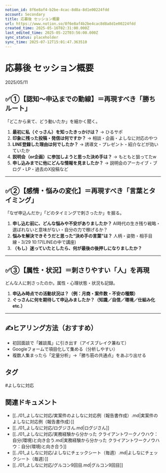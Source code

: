 ```yaml
---
notion_id: 8f6e8af4-b2be-4cac-8d8a-8d1e00224fdd
account: Secondary
title: 応募後 セッション概要
url: https://www.notion.so/8f6e8af4b2be4cac8d8a8d1e00224fdd
created_time: 2025-05-16T02:31:00.000Z
last_edited_time: 2025-05-22T03:56:00.000Z
sync_status: placeholder
sync_time: 2025-07-12T15:01:47.363510
---
```

# 応募後 セッション概要

2025/05/11 
## ✅①【認知～申込までの動線】＝再現すべき「勝ちルート」
「どこから来て、どう動いたか」を細かく聞く。
1. **最初に私（ぐっさん）を知ったきっかけは？**
  → ひるサポ
1. **印象に残った投稿・発信は何ですか？**
  → 相談・企画・よしなに対応のやつ
1. **LINE登録した理由は何でしたか？**
  → 誘導文・プレゼント・紹介などが効いていたか
1. **説明会（or企画）に参加しようと思った決め手は？**
  → もともと狙ってたw
1. **申し込みまでに他にどんな情報を見ましたか？**
  → 説明会のアーカイブ・ブログ・LP・過去のX投稿など
---
## ✅②【感情・悩みの変化】＝再現すべき「言葉とタイミング」
「なぜ申込んだか」「どのタイミングで刺さったか」を掘る。
1. **申し込む前に、どんな悩みや不安がありましたか？**
  AI時代の生き残り戦略・選ばれないと意味がない・自分の力で稼げるか？
1. **悩みを解決できそうだと思った“決め手の言葉”は？**
  人柄・姿勢・相手目線・3/29 10:17(LINEの中で講座)
1. **（もし）迷っていたとしたら、何が最後の後押しになりましたか？**
---
## ✅③【属性・状況】＝刺さりやすい「人」を再現
どんな人に刺さったのか。属性・心理状態・状況も記録。
1. **申込み時点での活動状況は？（例：月商・案件数・不安の種類）**
1. **ぐっさんに何を期待して申込みましたか？（知識／自信／環境／仕組み化 etc.）**
---
## ✍️ヒアリング方法（おすすめ）
- 初回面談で「雑談風」に引き出す（アイスブレイク兼ねて）
- Googleフォームで項目化して集める（分析しやすい）
- 複数人集まったら「定量分析」→「勝ち筋の共通点」をあぶり出せる

## タグ

#よしなに対応 

## 関連ドキュメント

- [[../01_よしなに対応/実案件のよしなに対応例（報告書作成）.md|実案件のよしなに対応例（報告書作成）]]
- [[../01_よしなに対応/ログジさん.md|ログジさん]]
- [[../01_よしなに対応/実務経験から分かった クライアントワークノウハウ：自分(環境)と向き合う.md|実務経験から分かった クライアントワークノウハウ：自分(環境)と向き合う]]
- [[../01_よしなに対応/よしなにチェックシート（毎週）.md|よしなにチェックシート（毎週）]]
- [[../01_よしなに対応/グルコン9回目.md|グルコン9回目]]

